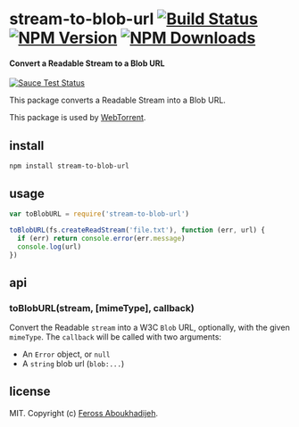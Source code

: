 # stream-to-blob-url [![Build Status][travis-image]][travis-url] [![NPM Version][npm-image]][npm-url] [![NPM Downloads][downloads-image]][downloads-url]

#### Convert a Readable Stream to a Blob URL

[![Sauce Test Status](https://saucelabs.com/browser-matrix/stream-to-blob-url.svg)](https://saucelabs.com/u/stream-to-blob-url)

This package converts a Readable Stream into a Blob URL.

This package is used by [WebTorrent](https://webtorrent.io).

## install

```
npm install stream-to-blob-url
```

## usage

```js
var toBlobURL = require('stream-to-blob-url')

toBlobURL(fs.createReadStream('file.txt'), function (err, url) {
  if (err) return console.error(err.message)
  console.log(url)
})
```

## api

### toBlobURL(stream, [mimeType], callback)

Convert the Readable `stream` into a W3C `Blob` URL, optionally, with the given
`mimeType`. The `callback` will be called with two arguments:

- An `Error` object, or `null`
- A `string` blob url (`blob:...`)

## license

MIT. Copyright (c) [Feross Aboukhadijeh](http://feross.org).

[travis-image]: https://img.shields.io/travis/feross/stream-to-blob-url/master.svg
[travis-url]: https://travis-ci.org/feross/stream-to-blob-url
[npm-image]: https://img.shields.io/npm/v/stream-to-blob-url.svg
[npm-url]: https://npmjs.org/package/stream-to-blob-url
[downloads-image]: https://img.shields.io/npm/dm/stream-to-blob-url.svg
[downloads-url]: https://npmjs.org/package/stream-to-blob-url
